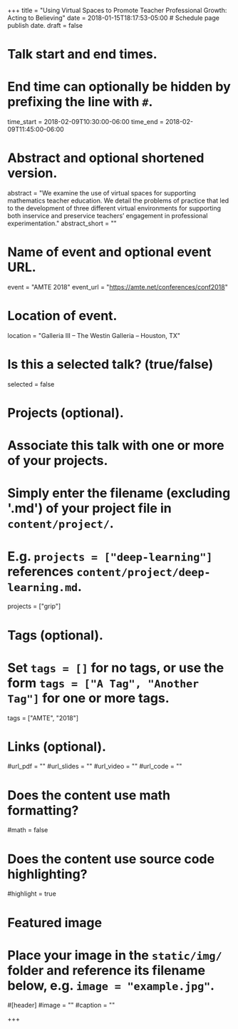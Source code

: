 +++
title = "Using Virtual Spaces to Promote Teacher Professional Growth: Acting to Believing"
date = 2018-01-15T18:17:53-05:00  # Schedule page publish date.
draft = false

# Talk start and end times.
#   End time can optionally be hidden by prefixing the line with `#`.
time_start = 2018-02-09T10:30:00-06:00
time_end = 2018-02-09T11:45:00-06:00

# Abstract and optional shortened version.
abstract = "We examine the use of virtual spaces for supporting mathematics teacher education. We detail the problems of practice that led to the development of three different virtual environments for supporting both inservice and preservice teachers’ engagement in professional experimentation."
abstract_short = ""

# Name of event and optional event URL.
event = "AMTE 2018"
event_url = "https://amte.net/conferences/conf2018"

# Location of event.
location = "Galleria III – The Westin Galleria – Houston, TX"

# Is this a selected talk? (true/false)
selected = false

# Projects (optional).
#   Associate this talk with one or more of your projects.
#   Simply enter the filename (excluding '.md') of your project file in `content/project/`.
#   E.g. `projects = ["deep-learning"]` references `content/project/deep-learning.md`.
projects = ["grip"]

# Tags (optional).
#   Set `tags = []` for no tags, or use the form `tags = ["A Tag", "Another Tag"]` for one or more tags.
tags = ["AMTE", "2018"]

# Links (optional).
#url_pdf = ""
#url_slides = ""
#url_video = ""
#url_code = ""

# Does the content use math formatting?
#math = false

# Does the content use source code highlighting?
#highlight = true

# Featured image
# Place your image in the `static/img/` folder and reference its filename below, e.g. `image = "example.jpg"`.
#[header]
#image = ""
#caption = ""

+++
